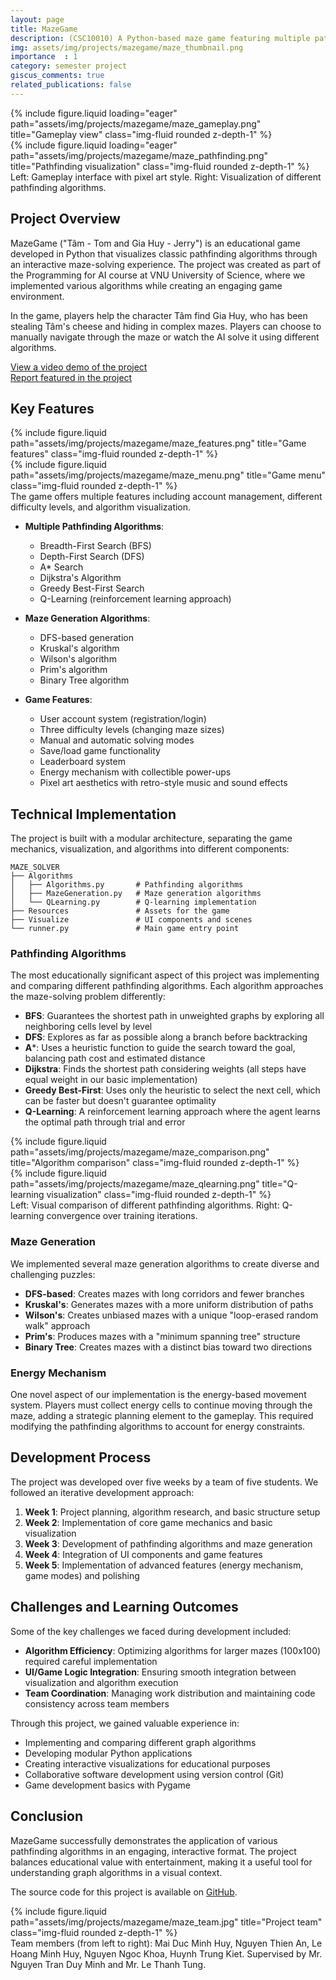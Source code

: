```yaml
---
layout: page
title: MazeGame
description: (CSC10010) A Python-based maze game featuring multiple pathfinding algorithms with interactive visualization
img: assets/img/projects/mazegame/maze_thumbnail.png
importance  : 1
category: semester project
giscus_comments: true
related_publications: false
---
```

<div class="row">
    <div class="col-sm mt-3 mt-md-0">
        {% include figure.liquid loading="eager" path="assets/img/projects/mazegame/maze_gameplay.png" title="Gameplay view" class="img-fluid rounded z-depth-1" %}
    </div>
    <div class="col-sm mt-3 mt-md-0">
        {% include figure.liquid loading="eager" path="assets/img/projects/mazegame/maze_pathfinding.png" title="Pathfinding visualization" class="img-fluid rounded z-depth-1" %}
    </div>
</div>
<div class="caption">
    Left: Gameplay interface with pixel art style. Right: Visualization of different pathfinding algorithms.
</div>

## Project Overview

MazeGame ("Tâm - Tom and Gia Huy - Jerry") is an educational game developed in Python that visualizes classic pathfinding algorithms through an interactive maze-solving experience. The project was created as part of the Programming for AI course at VNU University of Science, where we implemented various algorithms while creating an engaging game environment.

In the game, players help the character Tâm find Gia Huy, who has been stealing Tâm's cheese and hiding in complex mazes. Players can choose to manually navigate through the maze or watch the AI solve it using different algorithms.

[View a video demo of the project](https://youtu.be/hs9YLck7dBo)
<br>
[Report featured in the project](https://drive.google.com/file/d/1DdqyiuWbN3WzK6TD3XwzAFIepisDGeUF/view?usp=sharing)
## Key Features

<div class="row">
    <div class="col-sm-3 mt-3 mt-md-0">
        {% include figure.liquid path="assets/img/projects/mazegame/maze_features.png" title="Game features" class="img-fluid rounded z-depth-1" %}
    </div>
    <div class="col-sm-9 mt-3 mt-md-0">
        {% include figure.liquid path="assets/img/projects/mazegame/maze_menu.png" title="Game menu" class="img-fluid rounded z-depth-1" %}
    </div>
</div>
<div class="caption">
    The game offers multiple features including account management, different difficulty levels, and algorithm visualization.
</div>

- **Multiple Pathfinding Algorithms**: 
  - Breadth-First Search (BFS)
  - Depth-First Search (DFS)
  - A* Search
  - Dijkstra's Algorithm
  - Greedy Best-First Search
  - Q-Learning (reinforcement learning approach)

- **Maze Generation Algorithms**:
  - DFS-based generation
  - Kruskal's algorithm
  - Wilson's algorithm
  - Prim's algorithm
  - Binary Tree algorithm

- **Game Features**:
  - User account system (registration/login)
  - Three difficulty levels (changing maze sizes)
  - Manual and automatic solving modes
  - Save/load game functionality
  - Leaderboard system
  - Energy mechanism with collectible power-ups
  - Pixel art aesthetics with retro-style music and sound effects

## Technical Implementation

The project is built with a modular architecture, separating the game mechanics, visualization, and algorithms into different components:

```
MAZE_SOLVER
├── Algorithms
│   ├── Algorithms.py       # Pathfinding algorithms
│   ├── MazeGeneration.py   # Maze generation algorithms
│   └── QLearning.py        # Q-learning implementation
├── Resources               # Assets for the game
├── Visualize               # UI components and scenes
└── runner.py               # Main game entry point
```

### Pathfinding Algorithms

The most educationally significant aspect of this project was implementing and comparing different pathfinding algorithms. Each algorithm approaches the maze-solving problem differently:

- **BFS**: Guarantees the shortest path in unweighted graphs by exploring all neighboring cells level by level
- **DFS**: Explores as far as possible along a branch before backtracking
- **A***: Uses a heuristic function to guide the search toward the goal, balancing path cost and estimated distance
- **Dijkstra**: Finds the shortest path considering weights (all steps have equal weight in our basic implementation)
- **Greedy Best-First**: Uses only the heuristic to select the next cell, which can be faster but doesn't guarantee optimality
- **Q-Learning**: A reinforcement learning approach where the agent learns the optimal path through trial and error

<div class="row justify-content-sm-center">
    <div class="col-sm-6 mt-3 mt-md-0">
        {% include figure.liquid path="assets/img/projects/mazegame/maze_comparison.png" title="Algorithm comparison" class="img-fluid rounded z-depth-1" %}
    </div>
    <div class="col-sm-6 mt-3 mt-md-0">
        {% include figure.liquid path="assets/img/projects/mazegame/maze_qlearning.png" title="Q-learning visualization" class="img-fluid rounded z-depth-1" %}
    </div>
</div>
<div class="caption">
    Left: Visual comparison of different pathfinding algorithms. Right: Q-learning convergence over training iterations.
</div>

### Maze Generation

We implemented several maze generation algorithms to create diverse and challenging puzzles:

- **DFS-based**: Creates mazes with long corridors and fewer branches
- **Kruskal's**: Generates mazes with a more uniform distribution of paths
- **Wilson's**: Creates unbiased mazes with a unique "loop-erased random walk" approach
- **Prim's**: Produces mazes with a "minimum spanning tree" structure
- **Binary Tree**: Creates mazes with a distinct bias toward two directions

### Energy Mechanism

One novel aspect of our implementation is the energy-based movement system. Players must collect energy cells to continue moving through the maze, adding a strategic planning element to the gameplay. This required modifying the pathfinding algorithms to account for energy constraints.

## Development Process

The project was developed over five weeks by a team of five students. We followed an iterative development approach:

1. **Week 1**: Project planning, algorithm research, and basic structure setup
2. **Week 2**: Implementation of core game mechanics and basic visualization
3. **Week 3**: Development of pathfinding algorithms and maze generation
4. **Week 4**: Integration of UI components and game features
5. **Week 5**: Implementation of advanced features (energy mechanism, game modes) and polishing

## Challenges and Learning Outcomes

Some of the key challenges we faced during development included:

- **Algorithm Efficiency**: Optimizing algorithms for larger mazes (100x100) required careful implementation
- **UI/Game Logic Integration**: Ensuring smooth integration between visualization and algorithm execution
- **Team Coordination**: Managing work distribution and maintaining code consistency across team members

Through this project, we gained valuable experience in:

- Implementing and comparing different graph algorithms
- Developing modular Python applications
- Creating interactive visualizations for educational purposes
- Collaborative software development using version control (Git)
- Game development basics with Pygame

## Conclusion

MazeGame successfully demonstrates the application of various pathfinding algorithms in an engaging, interactive format. The project balances educational value with entertainment, making it a useful tool for understanding graph algorithms in a visual context.

The source code for this project is available on [GitHub](https://github.com/sabertoaster/Maze_Solver).

<div class="row">
    <div class="col-sm mt-3 mt-md-0">
        {% include figure.liquid path="assets/img/projects/mazegame/maze_team.jpg" title="Project team" class="img-fluid rounded z-depth-1" %}
    </div>
</div>
<div class="caption">
    Team members (from left to right): Mai Duc Minh Huy, Nguyen Thien An, Le Hoang Minh Huy, Nguyen Ngoc Khoa, Huynh Trung Kiet. Supervised by Mr. Nguyen Tran Duy Minh and Mr. Le Thanh Tung.
</div>